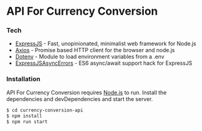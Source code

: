 # API For Currency Conversion

### Tech
- [ExpressJS] - Fast, unopinionated, minimalist web framework for Node.js
- [Axios] - Promise based HTTP client for the browser and node.js
- [Dotenv] - Module to load environment variables from a .env
- [ExpressJSAsyncErrors] - ES6 async/await support hack for ExpressJS

### Installation

API For Currency Conversion requires [Node.js](https://nodejs.org/) to run.
Install the dependencies and devDependencies and start the server.

```sh
$ cd currency-conversion-api
$ npm install
$ npm run start 
```
[ExpressJS]: https://expressjs.com/
[Axios]: https://www.npmjs.com/package/axios
[Dotenv]: https://www.npmjs.com/package/dotenv
[ExpressJSAsyncErrors]: https://www.npmjs.com/package/express-async-errors
